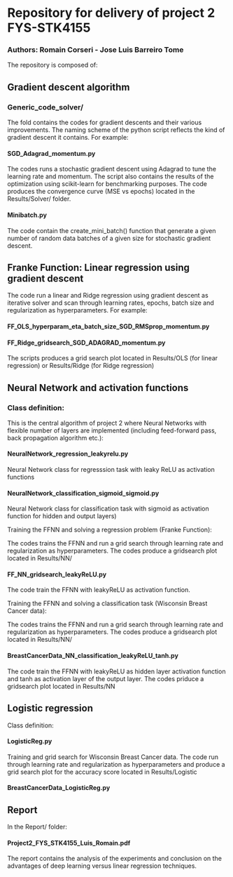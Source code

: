 # Repository for delivery of project 2 FYS-STK4155
### Authors:  Romain Corseri - Jose Luis Barreiro Tome


The repository is composed of:

## Gradient descent algorithm

### Generic_code_solver/
The fold contains the codes for gradient descents and their various improvements. The naming scheme of the python script reflects the kind of gradient descent it contains. For example:

#### SGD_Adagrad_momentum.py
The codes runs a stochastic gradient descent using Adagrad to tune the learning rate and momentum. The script also contains the results of the optimization using scikit-learn for benchmarking purposes. The code produces the convergence curve (MSE vs epochs) located in the Results/Solver/ folder.

#### Minibatch.py
The code contain the create_mini_batch() function that generate a given number of random data batches of a given size for stochastic gradient descent. 

## Franke Function: Linear regression using gradient descent

The code run a linear and Ridge regression using gradient descent as iterative solver and scan through learning rates, epochs, batch size and regularization as hyperparameters. For example:

#### FF_OLS_hyperparam_eta_batch_size_SGD_RMSprop_momentum.py
#### FF_Ridge_gridsearch_SGD_ADAGRAD_momentum.py 

The scripts produces a grid search plot located in Results/OLS (for linear regression) or Results/Ridge (for Ridge regression)

## Neural Network and activation functions

### Class definition:

This is the central algorithm of project 2 where Neural Networks with flexible number of layers are implemented (including feed-forward pass, back propagation algorithm etc.):

#### NeuralNetwork_regression_leakyrelu.py
Neural Network class for regresssion task with leaky ReLU as activation functions
#### NeuralNetwork_classification_sigmoid_sigmoid.py 
Neural Network class for classification task with sigmoid as activation function for hidden and output layers)


Training the FFNN and solving  a regression problem (Franke Function):

The codes trains the FFNN and run a grid search through learning rate and regularization as hyperparameters. The codes produce a gridsearch plot located in Results/NN/ 

#### FF_NN_gridsearch_leakyReLU.py
The code train the FFNN with leakyReLU as activation function.


Training the FFNN and solving a classification task (Wisconsin Breast Cancer data):

The codes trains the FFNN and run a grid search through learning rate and regularization as hyperparameters. The codes produce a gridsearch plot located in Results/NN/ 

#### BreastCancerData_NN_classification_leakyReLU_tanh.py
The code train the FFNN with leakyReLU as hidden layer activation function and tanh as activation layer of the output layer. The codes priduce a gridsearch plot located in Results/NN


## Logistic regression

Class definition:

#### LogisticReg.py

Training and grid search for Wisconsin Breast Cancer data. The code run through learning rate and regularization as hyperparameters and produce a grid search plot for the accuracy score located in Results/Logistic

#### BreastCancerData_LogisticReg.py

## Report

In the Report/ folder:

#### Project2_FYS_STK4155_Luis_Romain.pdf
The report contains the analysis of the experiments and conclusion on the advantages of deep learning versus linear regression techniques.

 




